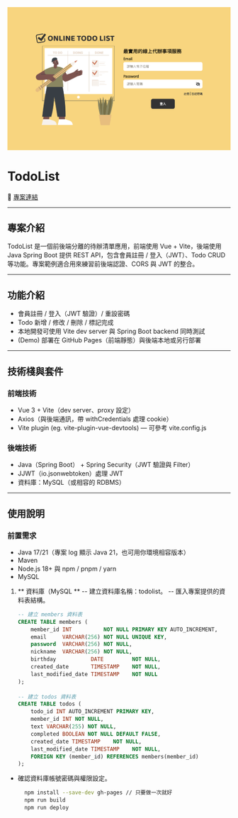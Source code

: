 
![banner](https://github.com/WilliamHsieh615/todolist/blob/main/demo/banner.png?raw=true)

# TodoList

🔗 [專案連結](https://williamhsieh615.github.io/todolist/)

---

## 專案介紹
TodoList 是一個前後端分離的待辦清單應用，前端使用 Vue + Vite，後端使用 Java Spring Boot 提供 REST API，包含會員註冊 / 登入（JWT）、Todo CRUD 等功能。專案範例適合用來練習前後端認證、CORS 與 JWT 的整合。

---

## 功能介紹
- 會員註冊 / 登入（JWT 驗證）/ 重設密碼
- Todo 新增 / 修改 / 刪除 / 標記完成
- 本地開發可使用 Vite dev server 與 Spring Boot backend 同時測試
- (Demo) 部署在 GitHub Pages（前端靜態）與後端本地或另行部署

---

## 技術棧與套件

### 前端技術

- Vue 3 + Vite（dev server、proxy 設定）
- Axios（與後端通訊，帶 withCredentials 處理 cookie）
- Vite plugin (eg. vite-plugin-vue-devtools) — 可參考 vite.config.js

### 後端技術

- Java（Spring Boot） + Spring Security（JWT 驗證與 Filter）
- JJWT（io.jsonwebtoken）處理 JWT
- 資料庫：MySQL（或相容的 RDBMS）

---

## 使用說明

### 前置需求

- Java 17/21（專案 log 顯示 Java 21，也可用你環境相容版本）
- Maven
- Node.js 18+ 與 npm / pnpm / yarn
- MySQL

1. ** 資料庫（MySQL **
-- 建立資料庫名稱：todolist。
--  匯入專案提供的資料表結構。
    ```sql
    -- 建立 members 資料表
    CREATE TABLE members (
        member_id INT          NOT NULL PRIMARY KEY AUTO_INCREMENT,
        email     VARCHAR(256) NOT NULL UNIQUE KEY,
        password  VARCHAR(256) NOT NULL,
        nickname  VARCHAR(256) NOT NULL,
        birthday           DATE         NOT NULL,
        created_date       TIMESTAMP    NOT NULL,
        last_modified_date TIMESTAMP    NOT NULL
    );

    -- 建立 todos 資料表
    CREATE TABLE todos (
        todo_id INT AUTO_INCREMENT PRIMARY KEY,
        member_id INT NOT NULL,
        text VARCHAR(255) NOT NULL,
        completed BOOLEAN NOT NULL DEFAULT FALSE,
        created_date TIMESTAMP    NOT NULL,
        last_modified_date TIMESTAMP    NOT NULL,
        FOREIGN KEY (member_id) REFERENCES members(member_id)
    );
- 確認資料庫帳號密碼與權限設定。


    ```bash
      npm install --save-dev gh-pages // 只要做一次就好
      npm run build
      npm run deploy

